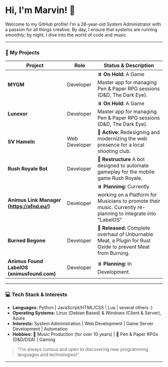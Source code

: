 # Hi, I'm Marvin! 👋

Welcome to my GitHub profile! I'm a 28-year-old System Administrator with a passion for all things creative. By day, I ensure that systems are running smoothly; by night, I dive into the world of code and music.

---

### 🚀 My Projects

| Project           | Role                | Status & Description                                                              |
|-------------------|----------------------|-----------------------------------------------------------------------------------|
| **MYGM** | Developer           | ⏸️ **On Hold:** A Game Master app for managing Pen & Paper RPG sessions (D&D, The Dark Eye). |
| **Lunexor** | Developer           | ⏸️ **On Hold:** A Game Master app for managing Pen & Paper RPG sessions (D&D, The Dark Eye). |
| **SV Hameln** | Web Developer       | 🎯 **Active:** Redesigning and modernizing the web presence for a local shooting club. |
| **Rush Royale Bot** | Developer           | 🎯 **Restructure** A bot designed to automate gameplay for the mobile game Rush Royale. |
| **Animus Link Manager (https://afnd.eu/)** | Developer           | ⏸️ **Planning:** Currently working on a Platform for Musicians to promote their music. Currently re-planning to integrate into "LabelOS" |
| **Burned Begone** | Developer           | 🎯 **Released:** Complete overhaul of Unburnable Meat, a Plugin for Rust Oxide to prevent Meat from Burning. |
| **Animus Found LabelOS (animusfound.com)** | Developer | ⏸️ **Planning:** In Development. 
---

### 💻 Tech Stack & Interests

- **Languages:** Python | JavaScript/HTML/CSS | Lua | several others :)
- **Operating Systems:** Linux (Debian Based) & Windows (Client & Server), Azure
- **Interests:** System Administration | Web Development | Game Server Development | Automation
- **Hobbies:** 🎹 Music Production (for over 10 years) | 🎲 Pen & Paper RPGs (D&D/DSA) | Gaming

> "I'm always curious and open to discovering new programming languages and technologies!"

---
